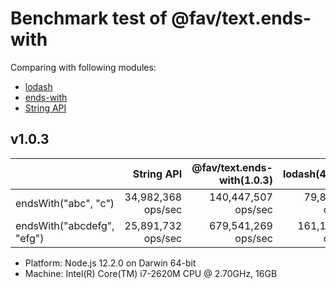 # Benchmark test of @fav/text.ends-with

Comparing with following modules:

- [lodash](https://www.npmjs.com/package/lodash)
- [ends-with](https://www.npmjs.com/package/ends-with)
- [String API](https://developer.mozilla.org/en-US/docs/Web/JavaScript/Reference/Global_Objects/String/endsWith)

## v1.0.3

|                            | String API         | @fav/text.ends-with(1.0.3) | lodash(4.17.11)     | ends-with(1.0.1)    |
|:---------------------------|-------------------:|---------------------------:|--------------------:|--------------------:|
| endsWith("abc", "c")       | 34,982,368 ops/sec |        140,447,507 ops/sec |  79,801,754 ops/sec | 126,532,627 ops/sec |
| endsWith("abcdefg", "efg") | 25,891,732 ops/sec |        679,541,269 ops/sec | 161,133,982 ops/sec | 680,290,520 ops/sec |

- Platform: Node.js 12.2.0 on Darwin 64-bit
- Machine: Intel(R) Core(TM) i7-2620M CPU @ 2.70GHz, 16GB

